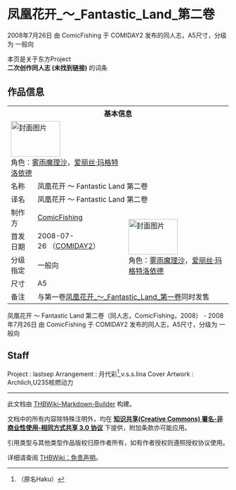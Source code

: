 # 凤凰花开_～_Fantastic_Land_第二卷

<!-- source html: G:\repos\THBWiki-Markdown-Builder\THBWikiMarkdown\Temp\main\6\6d\ns0%3A%E5%87%A4%E5%87%B0%E8%8A%B1%E5%BC%80_%EF%BD%9E_Fantastic_Land_%E7%AC%AC%E4%BA%8C%E5%8D%B7.html -->

2008年7月26日 由 ComicFishing 于 COMIDAY2 发布的同人志，A5尺寸，分级为 一般向

本页是关于东方Project  
 **二次创作同人志 (未找到链接)** 的词条
## 作品信息

<table><tbody><tr><th colspan="3">基本信息</th></tr><tr><td class="cover-artwork-mobile" colspan="2"><a href="./文件-凤凰花开_～_Fantastic_Land_第二卷封面.jpg.md" class="image" title="封面图片"><img alt="封面图片" src="https://upload.thwiki.cc/thumb/3/3b/%E5%87%A4%E5%87%B0%E8%8A%B1%E5%BC%80_%EF%BD%9E_Fantastic_Land_%E7%AC%AC%E4%BA%8C%E5%8D%B7%E5%B0%81%E9%9D%A2.jpg/112px-%E5%87%A4%E5%87%B0%E8%8A%B1%E5%BC%80_%EF%BD%9E_Fantastic_Land_%E7%AC%AC%E4%BA%8C%E5%8D%B7%E5%B0%81%E9%9D%A2.jpg" decoding="async" loading="lazy" width="112" height="81" srcset="https://upload.thwiki.cc/thumb/3/3b/%E5%87%A4%E5%87%B0%E8%8A%B1%E5%BC%80_%EF%BD%9E_Fantastic_Land_%E7%AC%AC%E4%BA%8C%E5%8D%B7%E5%B0%81%E9%9D%A2.jpg/168px-%E5%87%A4%E5%87%B0%E8%8A%B1%E5%BC%80_%EF%BD%9E_Fantastic_Land_%E7%AC%AC%E4%BA%8C%E5%8D%B7%E5%B0%81%E9%9D%A2.jpg 1.5x, https://upload.thwiki.cc/thumb/3/3b/%E5%87%A4%E5%87%B0%E8%8A%B1%E5%BC%80_%EF%BD%9E_Fantastic_Land_%E7%AC%AC%E4%BA%8C%E5%8D%B7%E5%B0%81%E9%9D%A2.jpg/224px-%E5%87%A4%E5%87%B0%E8%8A%B1%E5%BC%80_%EF%BD%9E_Fantastic_Land_%E7%AC%AC%E4%BA%8C%E5%8D%B7%E5%B0%81%E9%9D%A2.jpg 2x" data-file-width="670" data-file-height="482"></a><div class="cover-char">角色：<a href="./雾雨魔理沙.md" title="雾雨魔理沙">雾雨魔理沙</a>，<a href="./爱丽丝·玛格特洛依德.md" title="爱丽丝·玛格特洛依德">爱丽丝·玛格特洛依德</a></div></td>
</tr><tr><td class="label">名称</td><td colspan="2"> 凤凰花开 ～ Fantastic Land 第二卷 </td></tr><tr><td class="label">译名</td><td colspan="2"> 凤凰花开 ～ Fantastic Land 第二卷 </td></tr><tr><td class="label">制作方</td><td><a href="./ComicFishing.md" title="ComicFishing">ComicFishing</a></td><td class="cover-artwork" rowspan="4" style="min-width:112px;"><a href="./文件-凤凰花开_～_Fantastic_Land_第二卷封面.jpg.md" class="image" title="封面图片"><img alt="封面图片" src="https://upload.thwiki.cc/thumb/3/3b/%E5%87%A4%E5%87%B0%E8%8A%B1%E5%BC%80_%EF%BD%9E_Fantastic_Land_%E7%AC%AC%E4%BA%8C%E5%8D%B7%E5%B0%81%E9%9D%A2.jpg/112px-%E5%87%A4%E5%87%B0%E8%8A%B1%E5%BC%80_%EF%BD%9E_Fantastic_Land_%E7%AC%AC%E4%BA%8C%E5%8D%B7%E5%B0%81%E9%9D%A2.jpg" decoding="async" loading="lazy" width="112" height="81" srcset="https://upload.thwiki.cc/thumb/3/3b/%E5%87%A4%E5%87%B0%E8%8A%B1%E5%BC%80_%EF%BD%9E_Fantastic_Land_%E7%AC%AC%E4%BA%8C%E5%8D%B7%E5%B0%81%E9%9D%A2.jpg/168px-%E5%87%A4%E5%87%B0%E8%8A%B1%E5%BC%80_%EF%BD%9E_Fantastic_Land_%E7%AC%AC%E4%BA%8C%E5%8D%B7%E5%B0%81%E9%9D%A2.jpg 1.5x, https://upload.thwiki.cc/thumb/3/3b/%E5%87%A4%E5%87%B0%E8%8A%B1%E5%BC%80_%EF%BD%9E_Fantastic_Land_%E7%AC%AC%E4%BA%8C%E5%8D%B7%E5%B0%81%E9%9D%A2.jpg/224px-%E5%87%A4%E5%87%B0%E8%8A%B1%E5%BC%80_%EF%BD%9E_Fantastic_Land_%E7%AC%AC%E4%BA%8C%E5%8D%B7%E5%B0%81%E9%9D%A2.jpg 2x" data-file-width="670" data-file-height="482"></a><div class="cover-char">角色：<a href="./雾雨魔理沙.md" title="雾雨魔理沙">雾雨魔理沙</a>，<a href="./爱丽丝·玛格特洛依德.md" title="爱丽丝·玛格特洛依德">爱丽丝·玛格特洛依德</a></div></td>
</tr><tr><td class="label">首发日期</td><td>2008-07-26&#160;（<a href="/展会作品列表?e=COMIDAY%232">COMIDAY2</a>）</td></tr><tr><td class="label">分级指定</td><td>一般向</td></tr><tr><td class="label">尺寸</td><td>A5</td></tr><tr><td class="label">备注</td><td colspan="2">与第一卷<a href="./凤凰花开_～_Fantastic_Land_第一卷.md" title="凤凰花开 ～ Fantastic Land 第一卷">凤凰花开_～_Fantastic_Land_第一卷</a>同时发售</td></tr></tbody></table>

凤凰花开 ～ Fantastic Land 第二卷（同人志，ComicFishing，2008） - 2008年7月26日 由 ComicFishing 于 COMIDAY2 发布的同人志，A5尺寸，分级为 一般向
## Staff
Project
: lastsep
Arrangement
: 月代彩[^cite_note-1],v.s.s.lina
Cover Artwork
: Archlich,U235核燃动力


[^cite_note-1]: （原名Haku）





---

此文档由 [THBWiki-Markdown-Builder](https://github.com/Delsin-Yu/THBWiki-Markdown-Builder) 构建。

文档中的所有内容除特殊注明外，均在 [**知识共享(Creative Commons) 署名-非商业性使用-相同方式共享 3.0 协议**](https://creativecommons.org/licenses/by-sa/3.0/deed.zh-hans) 下提供，附加条款亦可能应用。

引用类型与其他类型作品版权归原作者所有，如有作者授权则遵照授权协议使用。

详细请查阅 [THBWiki：免责声明](https://thbwiki.cc/THBWiki:%E5%85%8D%E8%B4%A3%E5%A3%B0%E6%98%8E)。

